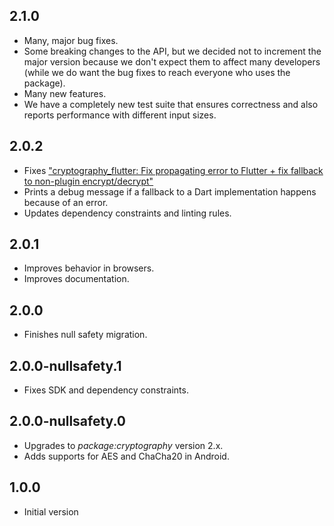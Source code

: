 ## 2.1.0
* Many, major bug fixes.
* Some breaking changes to the API, but we decided not to increment the major version because we
  don't expect them to affect many developers (while we do want the bug fixes to reach everyone who
  uses the package).
* Many new features.
* We have a completely new test suite that ensures correctness and also reports performance with
  different input sizes.

## 2.0.2

* Fixes ["cryptography_flutter: Fix propagating error to Flutter + fix fallback to non-plugin encrypt/decrypt"](https://github.com/dint-dev/cryptography/pull/76)
* Prints a debug message if a fallback to a Dart implementation happens because of an error.
* Updates dependency constraints and linting rules.

## 2.0.1

* Improves behavior in browsers.
* Improves documentation.

## 2.0.0

* Finishes null safety migration.

## 2.0.0-nullsafety.1

* Fixes SDK and dependency constraints.

## 2.0.0-nullsafety.0

* Upgrades to _package:cryptography_ version 2.x.
* Adds supports for AES and ChaCha20 in Android.

## 1.0.0

* Initial version
